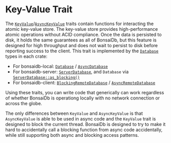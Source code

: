 # Key-Value Trait

The [`KeyValue`][keyvalue]/[`AsyncKeyValue`][asynckeyvalue] traits contain functions for interacting the atomic key-value store. The key-value store provides high-performance atomic operations without ACID compliance. Once the data is persisted to disk, it holds the same guarantees as all of BonsaiDb, but this feature is designed for high throughput and does not wait to persist to disk before reporting success to the client. This trait is implemented by the [`Database`](../about/concepts/database.md) types in each crate:

- For bonsaidb-local: [`Database`]({{DOCS_BASE_URL}}/bonsaidb/local/struct.Database.html) / [`AsyncDatabase`]({{DOCS_BASE_URL}}/bonsaidb/local/struct.AsyncDatabase.html)
- For bonsaidb-server: [`ServerDatabase`]({{DOCS_BASE_URL}}/bonsaidb/server/struct.ServerDatabase.html), and `Database` via [`ServerDatabase::as_blocking()`]({{DOCS_BASE_URL}}/bonsaidb/server/struct.ServerDatabase.html#method.as_blocking)
- For bonsaidb-client: [`BlockingRemoteDatabase`]({{DOCS_BASE_URL}}/bonsaidb/client/struct.BlockingRemoteDatabase.html) / [`AsyncRemoteDatabase`]({{DOCS_BASE_URL}}/bonsaidb/client/struct.AsyncRemoteDatabase.html)

Using these traits, you can write code that generically can work regardless of whether BonsaiDb is operationg locally with no network connection or across the globe.

The only differences between `KeyValue` and `AsyncKeyValue` is that
`AsyncKeyValue` is able to be used in async code and the `KeyValue` trait is
designed to block the current thread. BonsaiDb is designed to try to make it
hard to accidentally call a blocking function from async code accidentally,
while still supporting both async and blocking access patterns.

[keyvalue]: {{DOCS_BASE_URL}}/bonsaidb/core/keyvalue/trait.KeyValue.html
[asynckeyvalue]: {{DOCS_BASE_URL}}/bonsaidb/core/keyvalue/trait.AsyncKeyValue.html
